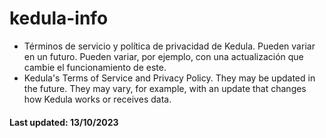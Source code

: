 # kedula-info
- Términos de servicio y política de privacidad de Kedula. Pueden variar en un futuro.
Pueden variar, por ejemplo, con una actualización que cambie el funcionamiento de este.
- Kedula's Terms of Service and Privacy Policy. They may be updated in the future.
They may vary, for example, with an update that changes how Kedula works or receives data.
#### Last updated: 13/10/2023

